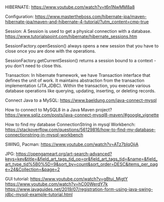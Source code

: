 HIBERNATE:
https://www.youtube.com/watch?v=t6n1NwMM8a8

Configuration:
https://www.mastertheboss.com/hibernate-jpa/maven-hibernate-jpa/maven-and-hibernate-4-tutorial/?utm_content=cmp-true

Session: A Session is used to get a physical connection with a database.
https://www.tutorialspoint.com/hibernate/hibernate_sessions.htm

SessionFactory.openSession() always opens a new session 
that you have to close once you are done with the operations. 

SessionFactory.getCurrentSession() returns a session bound to a context - 
you don't need to close this.

Transaction: In hibernate framework, we have Transaction interface that defines the unit of work. 
It maintains abstraction from the transaction implementation (JTA,JDBC).
Within the transaction, you execute various database operations like 
querying, updating, inserting, or deleting records.

Connect Java to a MySQL:
https://www.baeldung.com/java-connect-mysql

How to connect to MySQL8 in a Java Maven project?
https://www.sqliz.com/posts/java-connect-mysql8-maven/#google_vignette

How to find my database ConnectionString in mysql Workbench:
https://stackoverflow.com/questions/56129816/how-to-find-my-database-connectionstring-in-mysql-workbench

SWING, Pacman:
https://www.youtube.com/watch?v=ATz7bIqOjiA

JPG:
https://opengameart.org/art-search-advanced?keys=key&title=&field_art_tags_tid_op=or&field_art_tags_tid=&name=&field_art_type_tid%5B0%5D=9&sort_by=count&sort_order=DESC&items_per_page=24&Collection=&page=2

GUI tutorial:
https://www.youtube.com/watch?v=gBtuj_MjgtY
https://www.youtube.com/watch?v=hC00WerdY7k
https://www.javaguides.net/2019/07/registration-form-using-java-swing-jdbc-mysql-example-tutorial.html